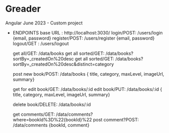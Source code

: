 # Greader

Angular June 2023 - Custom project

- ENDPOINTS
  base URL : http://localhost:3030/
  login/POST: /users/login {email, password}
  register/POST: /users/register {email, password}
  logout/GET : /users/logout

  get all/GET: /data/books
  get all sorted/GET: /data/books?sortBy=\_createdOn%20desc
  get all sorted/GET: /data/books?sortBy=\_createdOn%20desc&distinct=category

  post new book/POST: /data/books { title, category, maxLevel, imageUrl, summary}

  get for edit book/GET: /data/books/:id
  edit book/PUT: /data/books/:id { title, category, maxLevel, imageUrl, summary}

  delete book/DELETE: /data/books/:id

  get comments/GET: /data/comments?where=bookId%3D%22{bookId}%22
  post comment?POST: /data/comments {bookId, comment}
